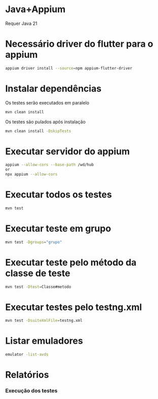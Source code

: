 # Java+Appium

Requer Java 21

# Necessário driver do flutter para o appium

```bash
appium driver install --source=npm appium-flutter-driver
```

# Instalar dependências

Os testes serão executados em paralelo

```bash
mvn clean install
```

Os testes são pulados após instalação

```bash
mvn clean install -DskipTests
```

# Executar servidor do appium

```bash
appium --allow-cors --base-path /wd/hub
or
npx appium --allow-cors
```

# Executar todos os testes

```bash
mvn test
```

# Executar teste em grupo

```bash
mvn test -Dgroups="grupo"
```

# Executar teste pelo método da classe de teste

```bash
mvn test -Dtest=Classe#metodo
```

# Executar testes pelo testng.xml

```bash
mvn test -DsuiteXmlFile=testng.xml
```

# Listar emuladores

```bash
emulator -list-avds
```

# Relatórios

### Execução dos testes

